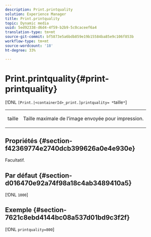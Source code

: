 ```yaml
---
description: Print.printquality
solution: Experience Manager
title: Print.printquality
topic: Dynamic media
uuid: 5ed92338-d6d4-4f59-b2b9-5c0caceef6a4
translation-type: tm+mt
source-git-commit: bf5873e5a6bdb859e19b15584ba85e9c106f853b
workflow-type: tm+mt
source-wordcount: '18'
ht-degree: 33%

---
```



# Print.printquality{#print-printquality}

[!DNL `[Print.|<containerId>_print.]printquality= *`taille`*`]

<table id="table_2B109D2F91E64B5382B31921C3780FA5"> 
 <tbody> 
  <tr> 
   <td colname="col1"> <p><span class="codeph"><span class="varname"> taille</span></span> </p> </td> 
   <td colname="col2"> <p> Taille maximale de l’image envoyée pour impression. </p> </td> 
  </tr> 
 </tbody> 
</table>

## Propriétés {#section-f42369774e2740dcb399626a0e4e930e}

Facultatif.

## Par défaut {#section-d016470e92a74f98a18c4ab3489410a5}

[!DNL `1000`]

## Exemple {#section-7621c8ebd4144bc08a537d01bd9c3f2f}

[!DNL `printquality=800`]
